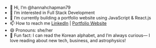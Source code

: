 - 👋 Hi, I’m @hannahchapman79
- 👀 I’m interested in Full Stack Development
- 🌱 I’m currently building a portfolio website using JavaScript & React.js
- 📫 How to reach me [LinkedIn]([url](https://www.linkedin.com/in/hannah-chapman-13360097/)) | [Portfolio Website]([url](https://hannahchapman.netlify.app/))
- 😄 Pronouns: she/her
- 🚀 Fun fact: I can read the Korean alphabet, and I’m always curious— I love reading about new tech, business, and astrophysics!

